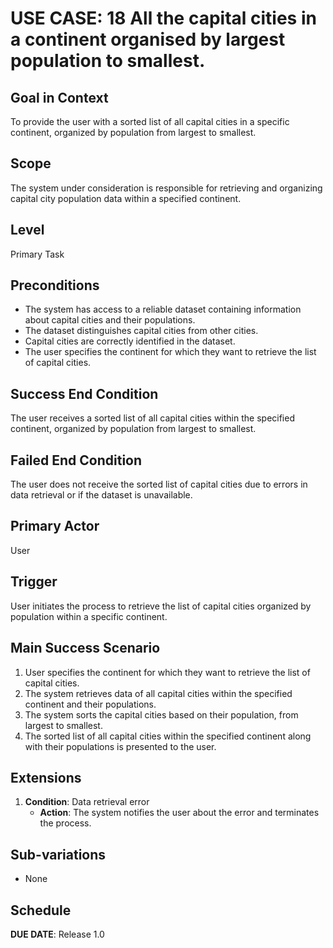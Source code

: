 # USE CASE: 18 All the capital cities in a continent organised by largest population to smallest.

## Goal in Context

To provide the user with a sorted list of all capital cities in a specific continent, organized by population from largest to smallest.

## Scope

The system under consideration is responsible for retrieving and organizing capital city population data within a specified continent.

## Level

Primary Task

## Preconditions

- The system has access to a reliable dataset containing information about capital cities and their populations.
- The dataset distinguishes capital cities from other cities.
- Capital cities are correctly identified in the dataset.
- The user specifies the continent for which they want to retrieve the list of capital cities.

## Success End Condition

The user receives a sorted list of all capital cities within the specified continent, organized by population from largest to smallest.

## Failed End Condition

The user does not receive the sorted list of capital cities due to errors in data retrieval or if the dataset is unavailable.

## Primary Actor

User

## Trigger

User initiates the process to retrieve the list of capital cities organized by population within a specific continent.

## Main Success Scenario

1. User specifies the continent for which they want to retrieve the list of capital cities.
2. The system retrieves data of all capital cities within the specified continent and their populations.
3. The system sorts the capital cities based on their population, from largest to smallest.
4. The sorted list of all capital cities within the specified continent along with their populations is presented to the user.

## Extensions

1. **Condition**: Data retrieval error
   - **Action**: The system notifies the user about the error and terminates the process.

## Sub-variations

- None

## Schedule

**DUE DATE**: Release 1.0
